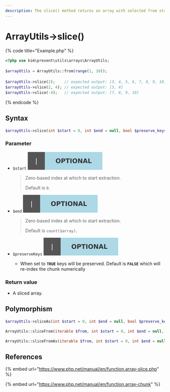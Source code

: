 ```yaml
---
description: The slice() method returns an array with selected from start to end
---
```


# ArrayUtils-&gt;slice\(\)

{% code title="Example.php" %}
```php
<?php use kim\present\utils\arrays\ArrayUtils;

$arrayUtils = ArrayUtils::from(range(1, 10));

$arrayUtils->slice(2);    // expected output: [3, 4, 5, 6, 7, 8, 9, 10]
$arrayUtils->slice(2, 4); // expected output: [3, 4]
$arrayUtils->slice(-4);   // expected output: [7, 8, 9, 10]
```
{% endcode %}

## Syntax

```php
$arrayUtils->slice(int $start = 0, int $end = null, bool $preserve_keys = false) : ArrayUtils;
```

### Parameter

* `$start` ![](../.gitbook/assets/badge_optional.svg) 

  > Zero-based index at which to start extraction.
  >
  > Default is `0`.

* `$end` ![](../.gitbook/assets/badge_optional.svg) 

  > Zero-based index at which to start extraction.
  >
  > Default is `count($array)`.

* `$preserveKeys` ![](../.gitbook/assets/badge_optional.svg) 
  * When set to **`TRUE`** keys will be preserved.  Default is **`FALSE`** which will re-index the chunk numerically

### Return value

* A sliced array.

## Polymorphism

```php
$arrayUtils->sliceAs(int $start = 0, int $end = null, bool $preserve_keys = false) : array;
```

```php
ArrayUtils::sliceFrom(iterable $from, int $start = 0, int $end = null, bool $preserve_keys = false) : ArrayUtils;
```

```php
ArrayUtils::sliceFromAs(iterable $from, int $start = 0, int $end = null, bool $preserve_keys = false) : array;
```

## References

{% embed url="https://www.php.net/manual/en/function.array-slice.php" %}

{% embed url="https://www.php.net/manual/en/function.array-chunk" %}



